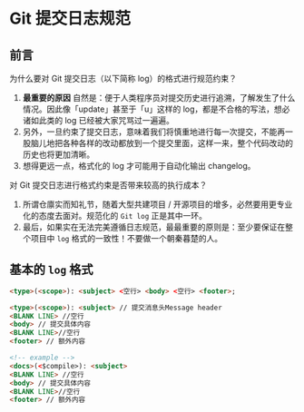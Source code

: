 # Git 提交日志规范

## 前言

为什么要对 Git 提交日志（以下简称 log）的格式进行规范约束？

1. **最重要的原因** 自然是：便于人类程序员对提交历史进行追溯，了解发生了什么情况。因此像「update」甚至于「u」这样的 log，都是不合格的写法，想必诸如此类的 log 已经被大家咒骂过一遍遍。
2. 另外，一旦约束了提交日志，意味着我们将慎重地进行每一次提交，不能再一股脑儿地把各种各样的改动都放到一个提交里面，这样一来，整个代码改动的历史也将更加清晰。
3. 想得更远一点，格式化的 log 才可能用于自动化输出 changelog。

对 Git 提交日志进行格式约束是否带来较高的执行成本？

1. 所谓仓廪实而知礼节，随着大型共建项目 / 开源项目的增多，必然要用更专业化的态度去面对。规范化的 `Git log` 正是其中一环。
2. 最后，如果实在无法完美遵循日志规范，最最重要的原则是：至少要保证在整个项目中 `log` 格式的一致性！不要做一个朝秦暮楚的人。

## 基本的 `log` 格式

``` html
<type>(<scope>): <subject> <空行> <body> <空行> <footer>;
```

``` html
<type>(<scope>): <subject> // 提交消息头Message header   
<BLANK LINE> //空行
<body> // 提交具体内容
<BLANK LINE>//空行
<footer> // 额外内容

<!-- example -->
<docs>(<$compile>): <subject> 
<BLANK LINE> //空行
<body> // 提交具体内容
<BLANK LINE>//空行
<footer> // 额外内容
```